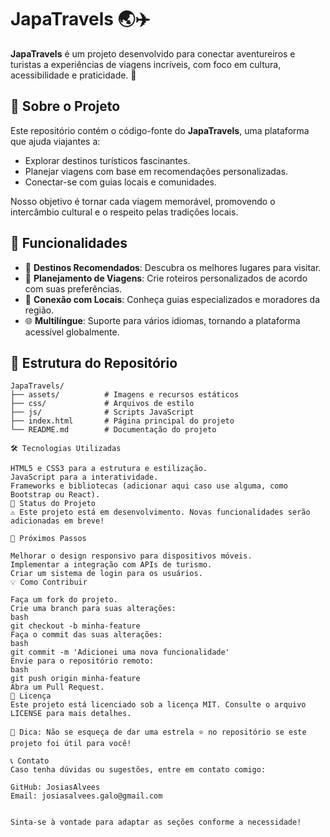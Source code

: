 # JapaTravels 🌏✈️

**JapaTravels** é um projeto desenvolvido para conectar aventureiros e turistas a experiências de viagens incríveis, com foco em cultura, acessibilidade e praticidade. 🚀

## 📝 Sobre o Projeto

Este repositório contém o código-fonte do **JapaTravels**, uma plataforma que ajuda viajantes a:
- Explorar destinos turísticos fascinantes.
- Planejar viagens com base em recomendações personalizadas.
- Conectar-se com guias locais e comunidades.

Nosso objetivo é tornar cada viagem memorável, promovendo o intercâmbio cultural e o respeito pelas tradições locais.

## 🚀 Funcionalidades

- 🌟 **Destinos Recomendados**: Descubra os melhores lugares para visitar.
- 📅 **Planejamento de Viagens**: Crie roteiros personalizados de acordo com suas preferências.
- 🤝 **Conexão com Locais**: Conheça guias especializados e moradores da região.
- 🌐 **Multilíngue**: Suporte para vários idiomas, tornando a plataforma acessível globalmente.

## 📂 Estrutura do Repositório

```plaintext
JapaTravels/
├── assets/          # Imagens e recursos estáticos
├── css/             # Arquivos de estilo
├── js/              # Scripts JavaScript
├── index.html       # Página principal do projeto
└── README.md        # Documentação do projeto

🛠️ Tecnologias Utilizadas

HTML5 e CSS3 para a estrutura e estilização.
JavaScript para a interatividade.
Frameworks e bibliotecas (adicionar aqui caso use alguma, como Bootstrap ou React).
🚧 Status do Projeto
⚠️ Este projeto está em desenvolvimento. Novas funcionalidades serão adicionadas em breve!

🎯 Próximos Passos

Melhorar o design responsivo para dispositivos móveis.
Implementar a integração com APIs de turismo.
Criar um sistema de login para os usuários.
💡 Como Contribuir

Faça um fork do projeto.
Crie uma branch para suas alterações:
bash
git checkout -b minha-feature
Faça o commit das suas alterações:
bash
git commit -m 'Adicionei uma nova funcionalidade'
Envie para o repositório remoto:
bash
git push origin minha-feature
Abra um Pull Request.
📄 Licença
Este projeto está licenciado sob a licença MIT. Consulte o arquivo LICENSE para mais detalhes.

🌟 Dica: Não se esqueça de dar uma estrela ⭐ no repositório se este projeto foi útil para você!

📞 Contato
Caso tenha dúvidas ou sugestões, entre em contato comigo:

GitHub: JosiasAlvees
Email: josiasalvees.galo@gmail.com


Sinta-se à vontade para adaptar as seções conforme a necessidade!
